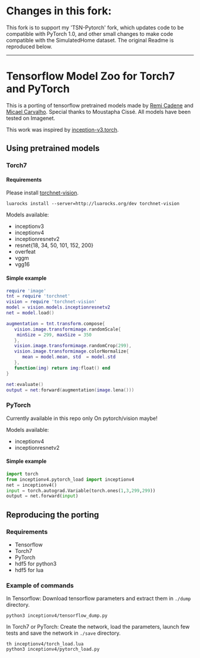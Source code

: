 # Changes in this fork:

This fork is to support my 'TSN-Pytorch' fork, which updates code to be compatible with PyTorch 1.0, and other small changes to make code compatible with the SimulatedHome dataset. The original Readme is reproduced below.


-----------------------------


# Tensorflow Model Zoo for Torch7 and PyTorch

This is a porting of tensorflow pretrained models made by [Remi Cadene](http://remicadene.com) and [Micael Carvalho](http://micaelcarvalho.com). Special thanks to Moustapha Cissé. All models have been tested on Imagenet.

This work was inspired by [inception-v3.torch](https://github.com/Moodstocks/inception-v3.torch).


## Using pretrained models

### Torch7

#### Requirements 

Please install [torchnet-vision](https://github.com/Cadene/torchnet-vision).
```
luarocks install --server=http://luarocks.org/dev torchnet-vision
```

Models available:

- inceptionv3
- inceptionv4
- inceptionresnetv2
- resnet{18, 34, 50, 101, 152, 200}
- overfeat
- vggm
- vgg16

#### Simple example

```lua
require 'image'
tnt = require 'torchnet'
vision = require 'torchnet-vision'
model = vision.models.inceptionresnetv2
net = model.load()

augmentation = tnt.transform.compose{
   vision.image.transformimage.randomScale{
   	minSize = 299, maxSize = 350
   },
   vision.image.transformimage.randomCrop(299),
   vision.image.transformimage.colorNormalize{
      mean = model.mean, std  = model.std
   },
   function(img) return img:float() end
}

net:evaluate()
output = net:forward(augmentation(image.lena()))
```

### PyTorch

Currently available in this repo only On pytorch/vision maybe!

Models available:

- inceptionv4
- inceptionresnetv2

#### Simple example

```python
import torch
from inceptionv4.pytorch_load import inceptionv4
net = inceptionv4()
input = torch.autograd.Variable(torch.ones(1,3,299,299))
output = net.forward(input)
```


## Reproducing the porting

### Requirements
 
- Tensorflow
- Torch7
- PyTorch
- hdf5 for python3
- hdf5 for lua

### Example of commands

In Tensorflow: Download tensorflow parameters and extract them in `./dump` directory.
```
python3 inceptionv4/tensorflow_dump.py
```

In Torch7 or PyTorch: Create the network, load the parameters, launch few tests and save the network in `./save` directory.
```
th inceptionv4/torch_load.lua
python3 inceptionv4/pytorch_load.py
```
